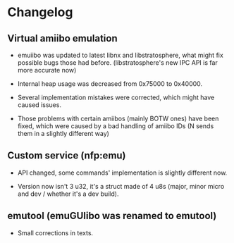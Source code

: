 # Changelog

## Virtual amiibo emulation

- emuiibo was updated to latest libnx and libstratosphere, what might fix possible bugs those had before. (libstratosphere's new IPC API is far more accurate now)

- Internal heap usage was decreased from 0x75000 to 0x40000.

- Several implementation mistakes were corrected, which might have caused issues.

- Those problems with certain amiibos (mainly BOTW ones) have been fixed, which were caused by a bad handling of amiibo IDs (N sends them in a slightly different way)

## Custom service (nfp:emu)

- API changed, some commands' implementation is slightly different now.

- Version now isn't 3 u32, it's a struct made of 4 u8s (major, minor micro and dev / whether it's a dev build).

## emutool (emuGUIibo was renamed to emutool)

- Small corrections in texts.